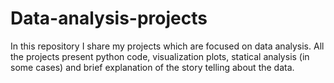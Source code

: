 # Data-analysis-projects

In this repository I share my projects which are focused on data analysis. All the projects present python code, visualization plots, statical analysis (in some cases) and brief explanation of the story telling about the data.
